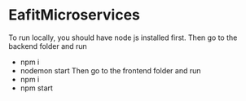 # EafitMicroservices
To run locally, you should have node js installed first.
Then go to the backend folder and run 
- npm i
- nodemon start
Then go to the frontend  folder and run 
- npm i
- npm start